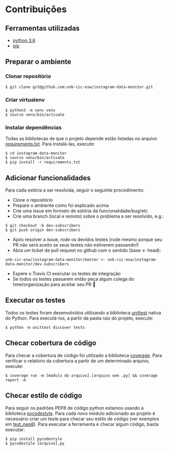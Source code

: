 # Contribuições

## Ferramentas utilizadas

* [python 3.6](https://www.python.org/)
* [pip](https://pypi.python.org/pypi/pip)

## Preparar o ambiente

### Clonar repositório

```
$ git clone git@github.com:unb-cic-esw/instagram-data-monitor.git
```

### Criar virtualenv

```
$ python3 -m venv venv
$ source venv/bin/activate
```

### Instalar dependências

Todas as bibliotecas de que o projeto depende estão listadas no arquivo
[requirements.txt](requirements.txt). Para instalá-las, execute:

```
$ cd instagram-data-monitor
$ source venv/bin/activate
$ pip install -r requirements.txt
```


## Adicionar funcionalidades

Para cada estória a ser resolvida, seguir o seguinte procedimento:

- Clone o repositório
- Prepare o ambiente como foi explicado acima
- Crie uma issue em formato de estória da funcionalidade/bug/etc
- Crie uma branch (local e remoto) sobre o problema a ser resolvido, e.g.:

```
$ git checkout -b dev-subscribers
$ git push origin dev-subscribers
```

- Após resolver a issue, rode os devidos testes (rode mesmo porque seu PR não
  será aceito se seus testes não estiverem passando!)
- Abra um ticket de pull request no github com o sentido (base <- head):

 ```
 unb-cic-esw/instagram-data-monitor/master <- unb-cic-esw/instagram-data-monitor/dev-subscribers
 ```

- Espere o Travis CI executar os testes de integração
- Se todos os testes passarem então peça algum colega do time/organização para aceitar seu PR :rocket:



## Executar os testes

Todos os testes foram desenvolvidos utilizando a biblioteca
[unittest](https://docs.python.org/3/library/unittest.html) nativa do Python.
Para executá-los, a partir da pasta raiz do projeto, execute:

```
$ python -m unittest discover tests
```


## Checar cobertura de código

Para checar a cobertura de código foi utilizado a biblioteca
[coverage](https://coverage.readthedocs.io/en/coverage-4.5.1/).
Para verificar o relatório da cobertura a partir de um determinado arquivo,
execute:

```
$ coverage run -m [modulo do arquivo].[arquivo sem .py] && coverage report -m
```


## Checar estilo de código

Para seguir os padrões PEP8 de código python estamos usando a biblioteca
[pycodestyle](http://pycodestyle.pycqa.org/en/latest/).
Para cada novo módulo adicionado ao projeto é necessário criar um teste para
checar seu estilo de código (ver exemplos em [test_pep8](tests/test_pep8.py)).
Para executar a ferramenta e checar algum código, basta executar:

```
$ pip install pycodestyle
$ pycodestyle [arquivo].py
```
